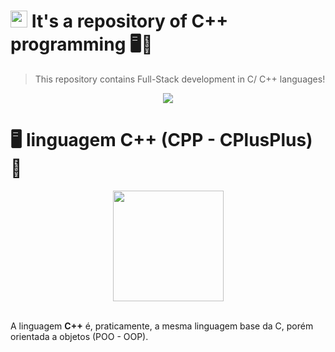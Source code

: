 # <img src="https://cdn.worldvectorlogo.com/logos/c.svg" height="27"> It's a repository of C++ programming 🖥️🔢

<blockquote>This repository contains Full-Stack development in C/ C++ languages!</blockquote>

<div align="center"><img src="https://res.cloudinary.com/practicaldev/image/fetch/s--3u1aWUCM--/c_imagga_scale,f_auto,fl_progressive,h_420,q_auto,w_1000/https://dev-to-uploads.s3.amazonaws.com/i/stfvlecgmmp4dso3v0iv.jpg"></div>

# 🖥️ linguagem C++ (CPP - CPlusPlus) 🔢
<div align="center"><img src="https://cdn.worldvectorlogo.com/logos/c.svg" height="177"></div><br \>

A linguagem **C++** é, praticamente, a mesma linguagem base da C, porém orientada a objetos (POO - OOP).
